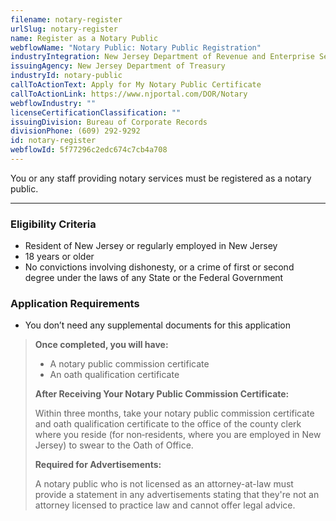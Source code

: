 ```yaml
---
filename: notary-register
urlSlug: notary-register
name: Register as a Notary Public
webflowName: "Notary Public: Notary Public Registration"
industryIntegration: New Jersey Department of Revenue and Enterprise Services
issuingAgency: New Jersey Department of Treasury
industryId: notary-public
callToActionText: Apply for My Notary Public Certificate
callToActionLink: https://www.njportal.com/DOR/Notary
webflowIndustry: ""
licenseCertificationClassification: ""
issuingDivision: Bureau of Corporate Records
divisionPhone: (609) 292-9292
id: notary-register
webflowId: 5f77296c2edc674c7cb4a708
---
```

You or any staff providing notary services must be registered as a notary public.

- - -

### Eligibility Criteria

* Resident of New Jersey or regularly employed in New Jersey
* 18 years or older
* No convictions involving dishonesty, or a crime of first or second degree under the laws of any State or the Federal Government

### Application Requirements

* You don’t need any supplemental documents for this application

> **Once completed, you will have:**
>
> * A notary public commission certificate
> * An oath qualification certificate
>
> **After Receiving Your Notary Public Commission Certificate:**
>
> Within three months, take your notary public commission certificate and oath qualification certificate to the office of the county clerk where you reside (for non‐residents, where you are employed in New Jersey) to swear to the Oath of Office.
>
> **Required for Advertisements:**
>
> A notary public who is not licensed as an attorney-at-law must provide a statement in any advertisements stating that they're not an attorney licensed to practice law and cannot offer legal advice.